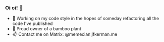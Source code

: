 ### Oi oi! 👋

<!--
**memecian/memecian** is a ✨ _special_ ✨ repository because its `README.md` (this file) appears on your GitHub profile.
Here are some ideas to get you started:
-->

- 🔭 Working on my code style in the hopes of someday refactoring all the code I've published
- 🌱 Proud owner of a bamboo plant
- 📫 Contact me on Matrix: @memecian:jfkerman.me

